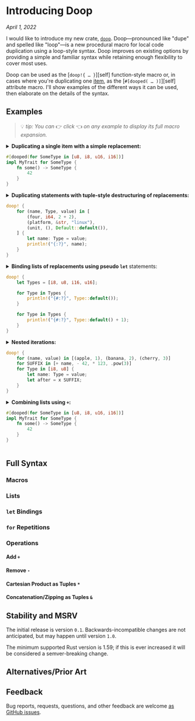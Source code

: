 # Introducing Doop

_April 1, 2022_

I would like to introduce my new crate, [`doop`](https://crates.io/crates/doop). Doop—pronounced
like "dupe" and spelled like "loop"—is a new procedural macro for local code duplication using a
loop-style syntax. Doop improves on existing options by providing a simple and familiar syntax while
retaining enough flexibility to cover most uses.

Doop can be used as the [`doop!{ … }`][self] function-style macro or, in cases where you're
duplicating one [item](https://doc.rust-lang.org/reference/items.html), as the
[`#[dooped( … )]`][self] attribute macro. I'll show examples of the different ways it can be used,
then elaborate on the details of the syntax.

## Examples

> 💡 <em>tip: You can</em> 👉 <em>click</em> 👈 <em>on any example to display its full macro
> expansion.</em>

<details><summary><strong>Duplicating a single item with a simple replacement:</strong>

```rust
#[dooped(for SomeType in [u8, i8, u16, i16])]
impl MyTrait for SomeType {
    fn some() -> SomeType {
        42
    }
}
```

</summary>

```rust
impl MyTrait for u8 {
    fn some() -> u8 {
        42
    }
}

impl MyTrait for i8 {
    fn some() -> u16 {
        42
    }
}

impl MyTrait for u16 {
    fn some() -> u16 {
        42
    }
}

impl MyTrait for i16 {
    fn some() -> u16 {
        42
    }
}
```

</details><details><summary><strong>Duplicating statements with tuple-style destructuring of replacements:</strong>

```rust
doop! {
    for (name, Type, value) in [
        (four, i64, 2 + 2),
        (platform, &str, "linux"),
        (unit, (), Default::default()),
    ] {
        let name: Type = value;
        println!("{:?}", name);
    }
}
```

</summary>

```rust
let four: i64 = 2 + 2;
println!("{:?}", four);

let platform: &str = "linux";
println!("{:?}", platform);

let unit: () = Default::default();
println!("{:?}", unit);
```

</details><details><summary><strong>Binding lists of replacements using pseudo <code>let</code> </strong>statements:

```rust
doop! {
    let Types = [i8, u8, i16, u16];

    for Type in Types {
        println!("{#:?}", Type::default());
    }

    for Type in Types {
        println!("{#:?}", Type::default() + 1);
    }
}
```

</summary>

```rust
println!("{#:?}", i8::default());
println!("{#:?}", u8::default());
println!("{#:?}", i16::default());
println!("{#:?}", u16::default());

println!("{#:?}", i8::default() + 1);
println!("{#:?}", u8::default() + 1);
println!("{#:?}", i16::default() + 1);
println!("{#:?}", u16::default() + 1);
```

</details><details><summary><strong>Nested iterations:</strong>

```rust
doop! {
    for (name, value) in [(apple, 1), (banana, 2), (cherry, 3)]
    for SUFFIX in [+ name, - 42, * 123, .pow(3)]
    for Type in [i8, u8] {
        let name: Type = value;
        let after = x SUFFIX;
    }
}
```

</summary>

```rust
let apple: i8 = 1;
let after = apple + apple;
let apple: u8 = 1;
let after = apple + apple;
let apple: i8 = 1;
let after = apple - 42;
let apple: u8 = 1;
let after = apple - 42;
let apple: i8 = 1;
let after = apple * 123;
let apple: u8 = 1;
let after = apple * 123;
let apple: i8 = 1;
let after = apple.pow(3);
let apple: u8 = 1;
let after = apple.pow(3);
let banana: i8 = 2;
let after = banana + banana;
let banana: u8 = 2;
let after = banana + banana;
let banana: i8 = 2;
let after = banana - 42;
let banana: u8 = 2;
let after = banana - 42;
let banana: i8 = 2;
let after = banana * 123;
let banana: u8 = 2;
let after = banana * 123;
let banana: i8 = 2;
let after = banana.pow(3);
let banana: u8 = 2;
let after = banana.pow(3);
let cherry: i8 = 3;
let after = cherry + cherry;
let cherry: u8 = 3;
let after = cherry + cherry;
let cherry: i8 = 3;
let after = cherry - 42;
let cherry: u8 = 3;
let after = cherry - 42;
let cherry: i8 = 3;
let after = cherry * 123;
let cherry: u8 = 3;
let after = cherry * 123;
let cherry: i8 = 3;
let after = cherry.pow(3);
let cherry: u8 = 3;
let after = cherry.pow(3);
```

</details><details><summary><strong>Combining lists using <code>+</code>:</strong>

```rust
#[dooped(for SomeType in [u8, i8, u16, i16])]
impl MyTrait for SomeType {
    fn some() -> SomeType {
        42
    }
}
```

</summary>

```rust
impl MyTrait for u8 {
    fn some() -> u8 {
        42
    }
}

impl MyTrait for i8 {
    fn some() -> u16 {
        42
    }
}

impl MyTrait for u16 {
    fn some() -> u16 {
        42
    }
}

impl MyTrait for i16 {
    fn some() -> u16 {
        42
    }
}
```

</details>

## Full Syntax

### Macros

### Lists

### `let` Bindings

### `for` Repetitions

### Operations

#### Add `+`

#### Remove `-`

#### Cartesian Product as Tuples `*`

#### Concatenation/Zipping as Tuples `&`

## Stability and MSRV

The initial release is version `0.1`. Backwards-incompatible changes are not anticipated, but may
happen until version `1.0`.

The minimum supported Rust version is 1.59; if this is ever increased it will be considered a
semver-breaking change.

## Alternatives/Prior Art

## Feedback

Bug reports, requests, questions, and other feedback are welcome
[as GitHub issues](https://github.com/jeremyBanks/ez/issues/new).
